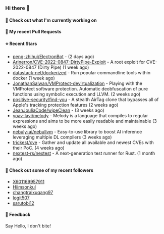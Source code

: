 ### Hi there 👋

#### 👷 Check out what I'm currently working on

#### 🔨 My recent Pull Requests


#### ⭐ Recent Stars

- [peng-zhihui/ElectronBot](https://github.com/peng-zhihui/ElectronBot) -  (2 days ago)
- [Arinerron/CVE-2022-0847-DirtyPipe-Exploit](https://github.com/Arinerron/CVE-2022-0847-DirtyPipe-Exploit) - A root exploit for CVE-2022-0847 (Dirty Pipe) (1 week ago)
- [datastack-net/dockerized](https://github.com/datastack-net/dockerized) - Run popular commandline tools within docker (1 week ago)
- [JonathanSalwan/VMProtect-devirtualization](https://github.com/JonathanSalwan/VMProtect-devirtualization) - Playing with the VMProtect software protection. Automatic deobfuscation of pure functions using symbolic execution and LLVM. (2 weeks ago)
- [positive-security/find-you](https://github.com/positive-security/find-you) - A stealth AirTag clone that bypasses all of Apple&#39;s tracking protection features (2 weeks ago)
- [JeanJouliaCode/wipeClean](https://github.com/JeanJouliaCode/wipeClean) -  (3 weeks ago)
- [yoav-lavi/melody](https://github.com/yoav-lavi/melody) - Melody is a language that compiles to regular expressions and aims to be more easily readable and maintainable (3 weeks ago)
- [nebuly-ai/nebullvm](https://github.com/nebuly-ai/nebullvm) - Easy-to-use library to boost AI inference leveraging multiple DL compilers (3 weeks ago)
- [trickest/cve](https://github.com/trickest/cve) - Gather and update all available and newest CVEs with their PoC. (4 weeks ago)
- [nextest-rs/nextest](https://github.com/nextest-rs/nextest) - A next-generation test runner for Rust. (1 month ago)

#### 👯 Check out some of my recent followers

- [X601169957911](https://github.com/X601169957911)
- [Hiimsonkul](https://github.com/Hiimsonkul)
- [changtraixuqang97](https://github.com/changtraixuqang97)
- [logit507](https://github.com/logit507)
- [sarutobi12](https://github.com/sarutobi12)

#### 💬 Feedback

Say Hello, I don't bite!